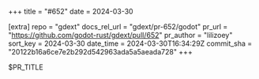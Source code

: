 +++
title = "#652"
date = 2024-03-30

[extra]
repo = "gdext"
docs_rel_url = "gdext/pr-652/godot"
pr_url = "https://github.com/godot-rust/gdext/pull/652"
pr_author = "lilizoey"
sort_key = 2024-03-30
date_time = 2024-03-30T16:34:29Z
commit_sha = "20122b16a6ce7e2b292d542963ada5a5aeada728"
+++

$PR_TITLE
